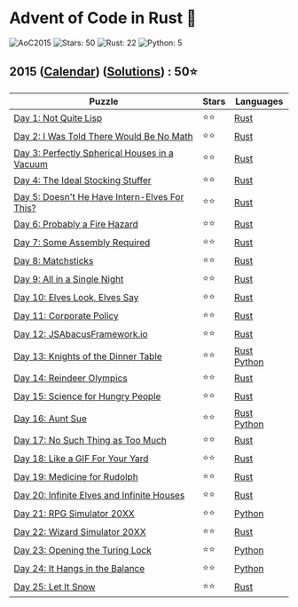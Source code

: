 # Advent of Code in Rust 🦀

![AoC2015](https://img.shields.io/badge/Advent_of_Code-2015-8A2BE2)
![Stars: 50](https://img.shields.io/badge/Stars-50⭐-blue)
![Rust: 22](https://img.shields.io/badge/Rust-22-cyan?logo=Rust)
![Python: 5](https://img.shields.io/badge/Python-5-cyan?logo=Python)

## 2015 ([Calendar](https://adventofcode.com/2015)) ([Solutions](../2015/)) : 50⭐

Puzzle                                                                               | Stars | Languages
------------------------------------------------------------------------------------ | ----- | -----------
[Day 1: Not Quite Lisp](https://adventofcode.com/2015/day/1)                         | ⭐⭐  | [Rust](../2015/day1/day1.rs)
[Day 2: I Was Told There Would Be No Math](https://adventofcode.com/2015/day/2)      | ⭐⭐  | [Rust](../2015/day2/day2.rs)
[Day 3: Perfectly Spherical Houses in a Vacuum](https://adventofcode.com/2015/day/3) | ⭐⭐  | [Rust](../2015/day3/day3.rs)
[Day 4: The Ideal Stocking Stuffer](https://adventofcode.com/2015/day/4)             | ⭐⭐  | [Rust](../2015/day4/day4.rs)
[Day 5: Doesn't He Have Intern-Elves For This?](https://adventofcode.com/2015/day/5) | ⭐⭐  | [Rust](../2015/day5/day5.rs)
[Day 6: Probably a Fire Hazard](https://adventofcode.com/2015/day/6)                 | ⭐⭐  | [Rust](../2015/day6/day6.rs)
[Day 7: Some Assembly Required](https://adventofcode.com/2015/day/7)                 | ⭐⭐  | [Rust](../2015/day7/day7.rs)
[Day 8: Matchsticks](https://adventofcode.com/2015/day/8)                            | ⭐⭐  | [Rust](../2015/day8/day8.rs)
[Day 9: All in a Single Night](https://adventofcode.com/2015/day/9)                  | ⭐⭐  | [Rust](../2015/day9/day9.rs)
[Day 10: Elves Look, Elves Say](https://adventofcode.com/2015/day/10)                | ⭐⭐  | [Rust](../2015/day10/day10.rs)
[Day 11: Corporate Policy](https://adventofcode.com/2015/day/11)                     | ⭐⭐  | [Rust](../2015/day11/day11.rs)
[Day 12: JSAbacusFramework.io](https://adventofcode.com/2015/day/12)                 | ⭐⭐  | [Rust](../2015/day12/day12.rs)
[Day 13: Knights of the Dinner Table](https://adventofcode.com/2015/day/13)          | ⭐⭐  | [Rust](../2015/day13/day13.rs) [Python](../2015/day13/day13.py)
[Day 14: Reindeer Olympics](https://adventofcode.com/2015/day/14)                    | ⭐⭐  | [Rust](../2015/day14/day14.rs)
[Day 15: Science for Hungry People](https://adventofcode.com/2015/day/15)            | ⭐⭐  | [Rust](../2015/day15/day15.rs)
[Day 16: Aunt Sue](https://adventofcode.com/2015/day/16)                             | ⭐⭐  | [Rust](../2015/day16/day16.rs) [Python](../2015/day16/day16.py)
[Day 17: No Such Thing as Too Much](https://adventofcode.com/2015/day/17)            | ⭐⭐  | [Rust](../2015/day17/day17.rs)
[Day 18: Like a GIF For Your Yard](https://adventofcode.com/2015/day/18)             | ⭐⭐  | [Rust](../2015/day18/day18.rs)
[Day 19: Medicine for Rudolph](https://adventofcode.com/2015/day/19)                 | ⭐⭐  | [Rust](../2015/day19/day19.rs)
[Day 20: Infinite Elves and Infinite Houses](https://adventofcode.com/2015/day/20)   | ⭐⭐  | [Rust](../2015/day20/day20.rs)
[Day 21: RPG Simulator 20XX](https://adventofcode.com/2015/day/21)                   | ⭐⭐  | [Python](../2015/day21/day21.py)
[Day 22: Wizard Simulator 20XX](https://adventofcode.com/2015/day/22)                | ⭐⭐  | [Rust](../2015/day22/day22.rs)
[Day 23: Opening the Turing Lock](https://adventofcode.com/2015/day/23)              | ⭐⭐  | [Python](../2015/day23/day23.py)
[Day 24: It Hangs in the Balance](https://adventofcode.com/2015/day/24)              | ⭐⭐  | [Python](../2015/day24/day24.py)
[Day 25: Let It Snow](https://adventofcode.com/2015/day/25)                          | ⭐⭐  | [Rust](../2015/day25/day25.rs)
